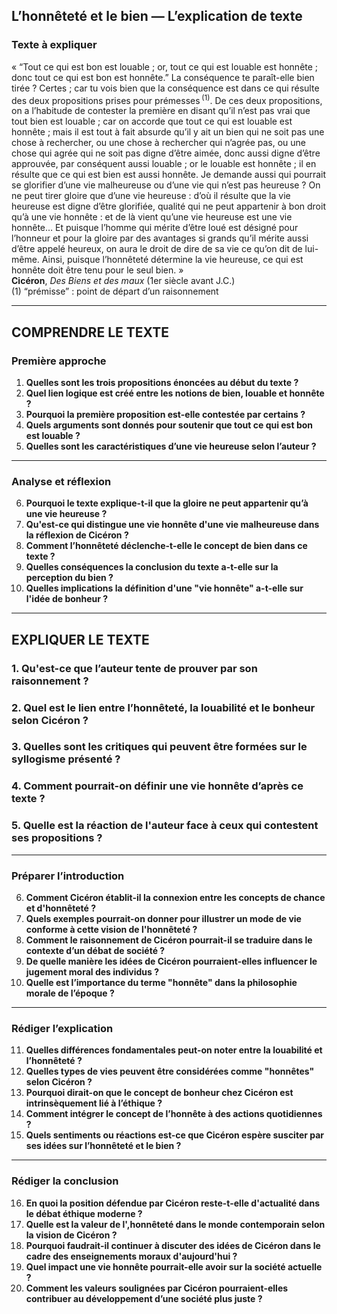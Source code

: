 ## L’honnêteté et le bien — L’explication de texte

### Texte à expliquer
« “Tout ce qui est bon est louable ; or, tout ce qui est louable est honnête ; donc tout ce qui est bon est honnête.” La conséquence te paraît-elle bien tirée ? Certes ; car tu vois bien que la conséquence est dans ce qui résulte des deux propositions prises pour prémesses&#x202F;<sup>(1)</sup>. De ces deux propositions, on a l’habitude de contester la première en disant qu’il n’est pas vrai que tout bien est louable ; car on accorde que tout ce qui est louable est honnête ; mais il est tout à fait absurde qu’il y ait un bien qui ne soit pas une chose à rechercher, ou une chose à rechercher qui n’agrée pas, ou une chose qui agrée qui ne soit pas digne d’être aimée, donc aussi digne d’être approuvée, par conséquent aussi louable ; or le louable est honnête ; il en résulte que ce qui est bien est aussi honnête. Je demande aussi qui pourrait se glorifier d’une vie malheureuse ou d’une vie qui n’est pas heureuse ? On ne peut tirer gloire que d’une vie heureuse : d’où il résulte que la vie heureuse est digne d’être glorifiée, qualité qui ne peut appartenir à bon droit qu’à une vie honnête : et de là vient qu’une vie heureuse est une vie honnête… Et puisque l’homme qui mérite d’être loué est désigné pour l’honneur et pour la gloire par des avantages si grands qu’il mérite aussi d’être appelé heureux, on aura le droit de dire de sa vie ce qu’on dit de lui- même. Ainsi, puisque l’honnêteté détermine la vie heureuse, ce qui est honnête doit être tenu pour le seul bien. »  
**Cicéron**, *Des Biens et des maux* (1er siècle avant J.C.)  
(1) “prémisse” : point de départ d’un raisonnement

---

## COMPRENDRE LE TEXTE

### Première approche

1. **Quelles sont les trois propositions énoncées au début du texte ?**  
2. **Quel lien logique est créé entre les notions de bien, louable et honnête ?**  
3. **Pourquoi la première proposition est-elle contestée par certains ?**  
4. **Quels arguments sont donnés pour soutenir que tout ce qui est bon est louable ?**  
5. **Quelles sont les caractéristiques d’une vie heureuse selon l’auteur ?**  

---

### Analyse et réflexion

6. **Pourquoi le texte explique-t-il que la gloire ne peut appartenir qu’à une vie heureuse ?**  
7. **Qu'est-ce qui distingue une vie honnête d'une vie malheureuse dans la réflexion de Cicéron ?**  
8. **Comment l’honnêteté déclenche-t-elle le concept de bien dans ce texte ?**  
9. **Quelles conséquences la conclusion du texte a-t-elle sur la perception du bien ?**  
10. **Quelles implications la définition d'une "vie honnête" a-t-elle sur l'idée de bonheur ?**  

---

## EXPLIQUER LE TEXTE

### 1. Qu'est-ce que l’auteur tente de prouver par son raisonnement ?  
### 2. Quel est le lien entre l’honnêteté, la louabilité et le bonheur selon Cicéron ?  
### 3. Quelles sont les critiques qui peuvent être formées sur le syllogisme présenté ?  
### 4. Comment pourrait-on définir une vie honnête d’après ce texte ?  
### 5. Quelle est la réaction de l'auteur face à ceux qui contestent ses propositions ?  

---

### Préparer l’introduction

6. **Comment Cicéron établit-il la connexion entre les concepts de chance et d'honnêteté ?**  
7. **Quels exemples pourrait-on donner pour illustrer un mode de vie conforme à cette vision de l'honnêteté ?**  
8. **Comment le raisonnement de Cicéron pourrait-il se traduire dans le contexte d’un débat de société ?**  
9. **De quelle manière les idées de Cicéron pourraient-elles influencer le jugement moral des individus ?**  
10. **Quelle est l’importance du terme "honnête" dans la philosophie morale de l’époque ?**  

---

### Rédiger l’explication

11. **Quelles différences fondamentales peut-on noter entre la louabilité et l’honnêteté ?**  
12. **Quelles types de vies peuvent être considérées comme "honnêtes" selon Cicéron ?**  
13. **Pourquoi dirait-on que le concept de bonheur chez Cicéron est intrinsèquement lié à l’éthique ?**  
14. **Comment intégrer le concept de l’honnête à des actions quotidiennes ?**  
15. **Quels sentiments ou réactions est-ce que Cicéron espère susciter par ses idées sur l’honnêteté et le bien ?**  

---

### Rédiger la conclusion

16. **En quoi la position défendue par Cicéron reste-t-elle d'actualité dans le débat éthique moderne ?**  
17. **Quelle est la valeur de l',honnêteté dans le monde contemporain selon la vision de Cicéron ?**  
18. **Pourquoi faudrait-il continuer à discuter des idées de Cicéron dans le cadre des enseignements moraux d'aujourd'hui ?**  
19. **Quel impact une vie honnête pourrait-elle avoir sur la société actuelle ?**  
20. **Comment les valeurs soulignées par Cicéron pourraient-elles contribuer au développement d’une société plus juste ?**  